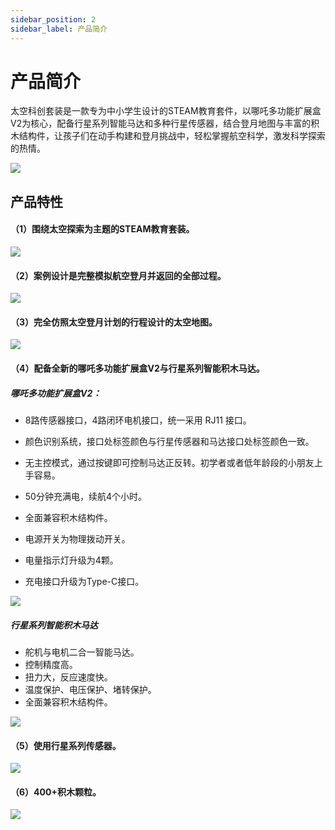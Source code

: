 ```yaml
---
sidebar_position: 2
sidebar_label: 产品简介
---
```


# 产品简介

太空科创套装是一款专为中小学生设计的STEAM教育套件，以哪吒多功能扩展盒V2为核心，配备行星系列智能马达和多种行星传感器，结合登月地图与丰富的积木结构件，让孩子们在动手构建和登月挑战中，轻松掌握航空科学，激发科学探索的热情。

![](https://wiki-media-ef.oss-cn-hongkong.aliyuncs.com/docs/microbit/building-blocks/microbit-space-science-kit/images/microbit-space-science-kit-introduction.png)

## 产品特性

#### （1）围绕太空探索为主题的STEAM教育套装。

![](https://wiki-media-ef.oss-cn-hongkong.aliyuncs.com/docs/microbit/building-blocks/microbit-space-science-kit/images/microbit-space-science-kit-introduction-01.png)

#### （2）案例设计是完整模拟航空登月并返回的全部过程。

![](https://wiki-media-ef.oss-cn-hongkong.aliyuncs.com/docs/microbit/building-blocks/microbit-space-science-kit/images/microbit-space-science-kit-introduction-02.png)

#### （3）完全仿照太空登月计划的行程设计的太空地图。


![](https://wiki-media-ef.oss-cn-hongkong.aliyuncs.com/docs/microbit/building-blocks/microbit-space-science-kit/images/microbit-space-science-kit-introduction-03.png)

#### （4）配备全新的哪吒多功能扩展盒V2与行星系列智能积木马达。

##### 哪吒多功能扩展盒V2：

-  8路传感器接口，4路闭环电机接口，统一采用 RJ11 接口。
-  颜色识别系统，接口处标签颜色与行星传感器和马达接口处标签颜色一致。
-  无主控模式，通过按键即可控制马达正反转。初学者或者低年龄段的小朋友上手容易。
-  50分钟充满电，续航4个小时。

-  全面兼容积木结构件。
-  电源开关为物理拨动开关。
-  电量指示灯升级为4颗。
-  充电接口升级为Type-C接口。


![](https://wiki-media-ef.oss-cn-hongkong.aliyuncs.com/docs/microbit/building-blocks/microbit-space-science-kit/images/microbit-space-science-kit-introduction-04.png)


##### 行星系列智能积木马达

- 舵机与电机二合一智能马达。
- 控制精度高。
- 扭力大，反应速度快。
- 温度保护、电压保护、堵转保护。
- 全面兼容积木结构件。


![](https://wiki-media-ef.oss-cn-hongkong.aliyuncs.com/docs/microbit/building-blocks/microbit-space-science-kit/images/microbit-space-science-kit-introduction-05.png)


#### （5）使用行星系列传感器。

![](https://wiki-media-ef.oss-cn-hongkong.aliyuncs.com/docs/microbit/building-blocks/microbit-space-science-kit/images/microbit-space-science-kit-introduction-06.png)

#### （6）400+积木颗粒。

![](https://wiki-media-ef.oss-cn-hongkong.aliyuncs.com/docs/microbit/building-blocks/microbit-space-science-kit/images/microbit-space-science-kit-introduction-07.png)
